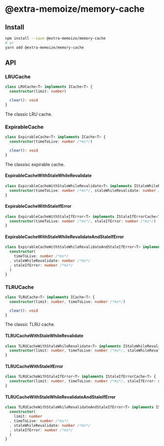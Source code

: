 # @extra-memoize/memory-cache
## Install
```sh
npm install --save @extra-memoize/memory-cache
# or
yarn add @extra-memoize/memory-cache
```

## API
### LRUCache
```ts
class LRUCache<T> implements ICache<T> {
  constructor(limit: number)

  clear(): void
}
```

The classic LRU cache.

### ExpirableCache
```ts
class ExpirableCache<T> implements ICache<T> {
  constructor(timeToLive: number /*ms*/)

  clear(): void
}
```

The classisc expirable cache.

#### ExpirableCacheWithStaleWhileRevalidate
```ts
class ExpirableCacheWithStaleWhileRevalidate<T> implements IStaleWhileRevalidateCache<T> {
  constructor(timeToLive: number /*ms*/, staleWhileRevalidate: number /*ms*/)
}
```

#### ExpirableCacheWithStaleIfError
```ts
class ExpirableCacheWithStaleIfError<T> implements IStaleIfErrorCache<T> {
  constructor(timeToLive: number /*ms*/, staleIfError: number /*ms*/)
}
```

#### ExpirableCacheWithStaleWhileRevalidateAndStaleIfError
```ts
class ExpirableCacheWithStaleWhileRevalidateAndStaleIfError<T> implements IStaleWhileRevalidateAndStaleIfErrorCache<T> {
  constructor(
    timeToLive: number /*ms*/
  , staleWhileRevalidate: number /*ms*/
  , staleIfError: number /*ms*/
  )
}
```

### TLRUCache
```ts
class TLRUCache<T> implements ICache<T> {
  constructor(limit: number, timeToLive: number /*ms*/)

  clear(): void
}
```

The classic TLRU cache.

#### TLRUCacheWithStaleWhileRevalidate
```ts
class TLRUCacheWithStaleWhileRevalidate<T> implements IStaleWhileRevalidateCache<T> {
  constructor(limit: number, timeToLive: number /*ms*/, staleWhileRevalidate: number /*ms*/)
}
```

#### TLRUCacheWithStaleIfError
```ts
class TLRUCacheWithStaleIfError<T> implements IStaleIfErrorCache<T> {
  constructor(limit: number, timeToLive: number /*ms*/, staleIfError: number /*ms*/)
}
```

#### TLRUCacheWithStaleWhileRevalidateAndStaleIfError
```ts
class TLRUCacheWithStaleWhileRevalidateAndStaleIfError<T> implements IStaleWhileRevalidateAndStaleIfErrorCache<T> {
  constructor(
    limit: number
  , timeToLive: number /*ms*/
  , staleWhileRevalidate: number /*ms*/
  , staleIfError: number /*ms*/
  )
}
```
